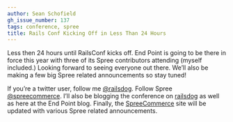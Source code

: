 ```yaml
---
author: Sean Schofield
gh_issue_number: 137
tags: conference, spree
title: Rails Conf Kicking Off in Less Than 24 Hours
---
```


Less then 24 hours until RailsConf kicks off. End Point is going to be there in force this year with three of its Spree contributors attending (myself included.) Looking forward to seeing everyone out there. We’ll also be making a few big Spree related announcements so stay tuned!

If you’re a twitter user, follow me [@railsdog](https://twitter.com/railsdog). Follow Spree [@spreecommerce](https://twitter.com/spreecommerce). I’ll also be blogging the conference on [railsdog](https://web.archive.org/web/20090907135520/http://railsdog.com:80/) as well as here at the End Point blog. Finally, the [SpreeCommerce](https://spreecommerce.org/) site will be updated with various Spree related announcements.
